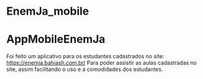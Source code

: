 ﻿# EnemJa_mobile
# AppMobileEnemJa

Foi feito um aplicativo para os estudantes cadastrados no site: https://enemja.bahiash.com.br/ 
Para poder assistir as aulas cadastradas no site, assim facilitando o uso e a comodidades dos estudantes.
